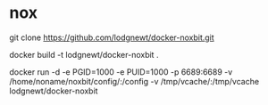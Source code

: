 # nox

git clone https://github.com/lodgnewt/docker-noxbit.git

docker build -t lodgnewt/docker-noxbit .

docker run -d -e PGID=1000 -e PUID=1000 -p 6689:6689 -v /home/noname/noxbit/config/:/config -v /tmp/vcache/:/tmp/vcache lodgnewt/docker-noxbit
